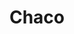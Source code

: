 ---
layout: sedes
title: Chaco
donarurl: https://donaronline.org/oajnu/agentes-de-cambio-chaco
nameurl: chaco
email: info.chaco@oajnu.org
socialmedia: 
  facebook: oajnuchaco
  instagram: oajnuchaco
  twitter: oajnuchaco
---